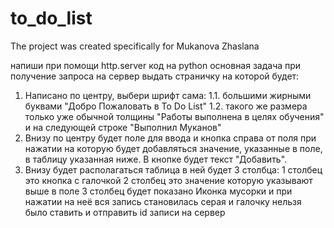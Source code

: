 # to_do_list
 The project was created specifically for Mukanova Zhaslana

напиши при помощи http.server код на python основная задача при получение запроса на сервер выдать страничку на которой будет:
1. Написано по центру, выбери шрифт сама: 
1.1. большими жирными буквами "Добро Пожаловать в To Do List"
1.2. такого же размера только уже обычной толщины "Работы выполнена в целях обучения" и на следующей строке "Выполнил Муканов"
2. Внизу по центру будет поле для ввода и кнопка справа от поля при нажатии на которую будет добавляться значение, указанные в поле, в таблицу указанная ниже. В кнопке будет текст "Добавить". 
3. Внизу будет располагаться таблица в ней будет 3 столбца:
1 столбец это кнопка с галочкой
2 столбец это значение которую указывают выше в поле
3 столбец будет показано Иконка мусорки и при нажатии на неё вся запись становилась серая и галочку нельзя было ставить и отправить id записи на сервер

